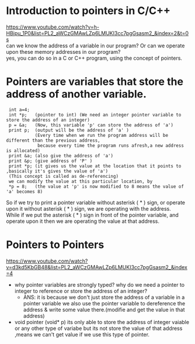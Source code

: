 # Introduction to pointers in C/C++  
https://www.youtube.com/watch?v=h-HBipu_1P0&list=PL2_aWCzGMAwLZp6LMUKI3cc7pgGsasm2_&index=2&t=0s  
can we know the address of a variable in our program? Or can we operate upon these memory addresses in our program?    
yes, you can do so in a C or C++ program, using the concept of pointers.       
# Pointers are variables that store the address of another variable.   
     int a=4;  
     int *p;   (pointer to int) (We need an integer pointer variable to store the address of an integer)    
     p = &a;   (Now, this variable 'p' can store the address of 'a') 
     print p;  (output will be the address of 'a' )    
               (Every time when we run the program address will be different than the previous address,   
                because every time the program runs afresh,a new address is allocated)       
     print &a; (also give the address of 'a')  
     print &p; (give address of 'P' )  
     print *p; (it gives us the value at the location that it points to ,basically it's gives the value of 'a')  
     (This concept is called as de-referencing)  
     we can modify the value at this particular location, by   
     *p = 8;   (the value at 'p' is now modified to 8 means the value of 'a' becomes 8)     
       
So if we try to print a pointer variable without asterisk ( * ) sign, or operate upon it without asterisk ( * ) sign, we are operating with the address.  
While if we put the asterisk ( * ) sign in front of the pointer variable, and operate upon it then we are operating the value at that address.   
# Pointers to Pointers  
https://www.youtube.com/watch?v=d3kd5KbGB48&list=PL2_aWCzGMAwLZp6LMUKI3cc7pgGsasm2_&index=4  
 * why pointer variables are strongly typed? why do we need a pointer to integer to reference or store the address of an integer?  
   * ANS: it is because we don't just store the address of a variable in a pointer variable we also use the pointer variable to dereference the address &
     write some value there.(modifie and get the value in that address)  
 * void pointer (void* p) its only able to store the address of integer vaiable or any other type of variabe but its not store the value of that address ,means we can't get value if we use this type of pointer.
     
     
     

